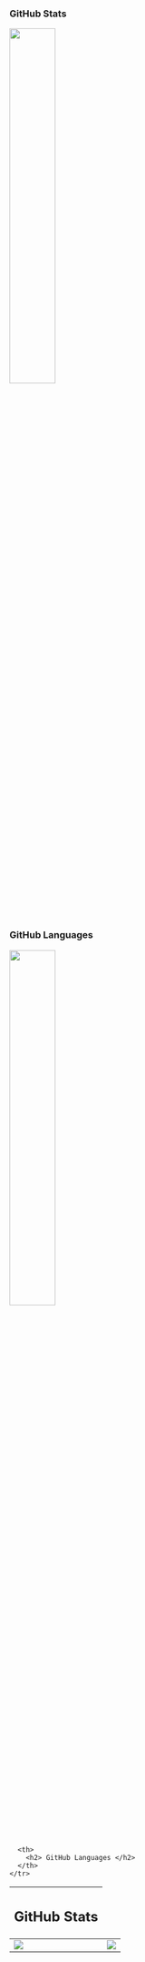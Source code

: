 
### GitHub Stats
<div><img style="height: auto; width: 40%;" class="img" src="https://github-readme-stats.vercel.app/api?username=anas622&count_private=true&show_icons=true&theme=radical&hide_border=true" /></div>

### GitHub Languages
<div><img style="height: auto; width: 40%;" class="img" src="https://github-readme-stats.vercel.app/api/top-langs?username=anas622&count_private=true&show_icons=true&theme=radical&layout=compact&hide_border=true" /></div>

<table>
  <thead>
    <tr>
      <th>
        <h2> GitHub Stats </h2>
      </th>
      
      <th>
        <h2> GitHub Languages </h2>
      </th>
    </tr>
  </thead>
  
  <tbody>
    <tr>
      <td valign="top"><img src="https://github-readme-stats.vercel.app/api?username=anas622&count_private=true&show_icons=true&theme=radical&hide_border=true"/></td>
      <td valign="top"><img src="https://github-readme-stats.vercel.app/api/top-langs?username=anas622&count_private=true&show_icons=true&theme=radical&layout=compact&hide_border=true"/></td>
    </tr>  
  </tbody>
  
</table>
